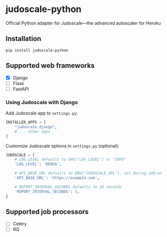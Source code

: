 # judoscale-python

Official Python adapter for Judoscale—the advanced autoscaler for Heroku

## Installation

```
pip install judoscale-python
```

## Supported web frameworks

- [x] Django
- [ ] Flask
- [ ] FastAPI

### Using Judoscale with Django

Add Judoscale app to `settings.py`:

```python
INSTALLED_APPS = [
    "judoscale.django",
    # ... other apps
]
```

Customize Judoscale options in `settings.py` (optional):

```python
JUDOSCALE = {
    # LOG_LEVEL defaults to ENV["LOG_LEVEL"] or "INFO"
    'LOG_LEVEL': 'DEBUG',

    # API_BASE_URL defaults to ENV["JUDOSCALE_URL"], set during add-on installation
    'API_BASE_URL': 'https://example.com',

    # REPORT_INTERVAL_SECONDS defaults to 10 seconds
    'REPORT_INTERVAL_SECONDS': 5,
}
```

## Supported job processors

- [ ] Celery
- [ ] RQ
